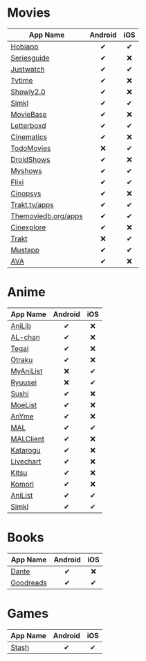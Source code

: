 # Movies

| App Name | Android | iOS | 
|-|:-:|:-:|
| [Hobiapp](https://hobiapp.com/) | ✔ | ✔ |
| [Seriesguide](https://seriesgui.de/) | ✔ | ❌ |
| [Justwatch](https://www.justwatch.com/in/apps) | ✔ | ✔ |
| [Tvtime](https://www.tvtime.com/) | ✔ | ❌ |
| [Showly2.0](https://play.google.com/store/apps/details?id=com.michaldrabik.showly2) | ✔ | ❌ |
| [Simkl](https://simkl.com/apps/?allow) | ✔ | ✔ |
| [MovieBase](https://www.moviebase.app/) | ✔ | ❌ |
| [Letterboxd](https://letterboxd.com/apps/) | ✔ | ✔ |
| [Cinematics](https://play.google.com/store/apps/details?id=com.kkings.cinematics) | ✔ | ❌ |
| [TodoMovies](https://apps.apple.com/app/id792499896) | ❌ | ✔ |
| [DroidShows](https://ltguillaume.github.io/DroidShows/) | ✔ | ❌ |
| [Myshows](https://en.myshows.me/) | ✔ | ✔ |
| [Flixi](https://flixi.com/) | ✔ | ✔ |
| [Cinopsys](https://play.google.com/store/apps/details?id=com.cinopsys.movieshows) | ✔ | ❌ |
| [Trakt.tv/apps](https://trakt.tv/apps) | ✔ | ✔ |
| [Themoviedb.org/apps](https://www.themoviedb.org/apps) | ✔ | ✔ |
| [Cinexplore](https://play.google.com/store/apps/details?id=com.fidloo.cinexplore) | ✔ | ❌ |
| [Trakt](https://trakt.tv/a/trakt-ios) | ❌ | ✔ |
| [Mustapp](https://mustapp.com/) | ✔ | ✔ |
| [AVA](https://play.google.com/store/apps/details?id=de.ava) | ✔ | ❌ |

# Anime

| App Name | Android | iOS | 
|-|:-:|:-:|
| [AniLib](https://play.google.com/store/apps/details?id=com.revolgenx.anilib) | ✔ | ❌ |
| [AL-chan](https://play.google.com/store/apps/details?id=com.zen.alchan) | ✔ | ❌ |
| [Tegai](https://play.google.com/store/apps/details?id=com.Tegaki.anime) | ✔ | ❌ |
| [Otraku](https://github.com/lotusgate/otraku) | ✔ | ❌ |
| [MyAniList](https://apps.apple.com/us/app/myanilist/id741257899) | ❌ | ✔ |
| [Ryuusei](https://apps.apple.com/us/app/ryuusei/id1347721581) | ❌ | ✔ |
| [Sushi](https://play.google.com/store/apps/details?id=com.destructo.sushi_mal) | ✔ | ❌ |
| [MoeList](https://github.com/axiel7/MoeList) | ✔ | ❌ |
| [AnYme](https://github.com/zunjae/AnYme) | ✔ | ❌ |
| [MAL](https://myanimelist.net/) | ✔ | ✔ |
| [MALClient](https://github.com/Drutol/MALClient) | ✔ | ❌ |
| [Katarogu](https://play.google.com/store/apps/details?id=com.apoorvaditya.katarogu) | ✔ | ❌ |
| [Livechart](https://play.google.com/store/apps/details?id=me.livechart.android) | ✔ | ❌ |
| [Kitsu](https://play.google.com/store/apps/details?id=com.everfox.animetrackerandroid) | ✔ | ❌ |
| [Komori](https://play.google.com/store/apps/details?id=app.komori) | ✔ | ❌ |
| [AniList](https://anilist.co/apps) | ✔ | ✔ |
| [Simkl](https://simkl.com/apps/?allow) | ✔ | ✔ |

# Books

| App Name | Android | iOS | 
|-|:-:|:-:|
| [Dante](https://play.google.com/store/apps/details?id=at.shockbytes.dante) | ✔ | ❌ |
| [Goodreads](https://www.goodreads.com/) | ✔ | ✔ |

# Games

| App Name | Android | iOS | 
|-|:-:|:-:|
| [Stash](https://stash.games/) | ✔ | ✔ |
